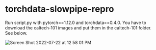 # torchdata-slowpipe-repro

Run script.py with pytorch==1.12.0 and torchdata==0.4.0. You have to download the caltech-101 images and put them in the caltech-101 folder. See below.

![Screen Shot 2022-07-22 at 12 58 01 PM](https://user-images.githubusercontent.com/43053796/180497020-ab5adaef-4dad-4bb8-9383-9e297e2dcfe6.png)
